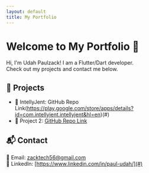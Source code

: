 ```yaml
---
layout: default
title: My Portfolio
---
```


# Welcome to My Portfolio 🚀
Hi, I'm Udah Paulzack! I am a Flutter/Dart developer.  
Check out my projects and contact me below.

## 📂 Projects
- 🔹 IntellyJent: GitHub Repo Link(https://play.google.com/store/apps/details?id=com.intellyjent.intellyjent&hl=en)(#)
- 🔹 Project 2: [GitHub Repo Link](#)

## 📬 Contact
📧 Email: [zacktech56@gmail.com](mailto:zacktech56@gmail.com.com)  
🔗 LinkedIn: [https://www.linkedin.com/in/paul-udah/](#)
